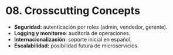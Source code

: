# 08. Crosscutting Concepts

- **Seguridad:** autenticación por roles (admin, vendedor, gerente).
- **Logging y monitoreo**: auditoría de operaciones.
- **Internacionalización**: soporte inicial en español.
- **Escalabilidad:** posibilidad futura de microservicios.
